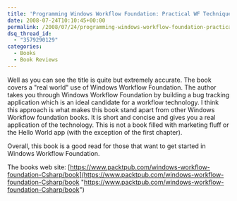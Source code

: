 ```yaml
---
title: 'Programming Windows Workflow Foundation: Practical WF Techniques and Examples using XAML and C#'
date: 2008-07-24T10:10:45+00:00
permalink: /2008/07/24/programming-windows-workflow-foundation-practical-wf-techniques-and-examples-using-xaml-and-c/
dsq_thread_id:
  - "3579290129"
categories:
  - Books
  - Book Reviews
---
```

Well as you can see the title is quite but extremely accurate.  The book covers a "real world" use of Windows Workflow Foundation.  The author takes you through Windows Workflow Foundation by building a bug tracking application which is an ideal candidate for a workflow technology.  I think this approach is what makes this book stand apart from other Windows Workflow foundation books. It is short and concise and gives you a real application of the technology.  This is not a book filled with marketing fluff or the Hello World app (with the exception of the first chapter).

Overall, this book is a good read for those that want to get started in Windows Workflow Foundation.

The books web site: [https://www.packtpub.com/windows-workflow-foundation-Csharp/book](https://www.packtpub.com/windows-workflow-foundation-Csharp/book "https://www.packtpub.com/windows-workflow-foundation-Csharp/book")